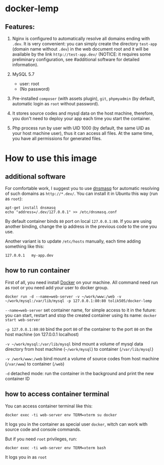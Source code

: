 docker-lemp
===========

## Features:

1. Nginx is configured to automatically resolve all domains ending with `.dev`.
It is very convenient: you can simply create the directory `test-app` (domain name without `.dev`) in the
web document root and it will be available by the link `http://test-app.dev/` (NOTICE: it requires some preliminary
configuration, see #additional software for detailed information).

2. MySQL 5.7
   * user: root
   * (No password)

2. Pre-installed `composer` (with assets plugin), `git`, `phpmyadmin` (by default, automatic login
as `root` without password).

3. It stores source codes and mysql data on the host machine, therefore, you don't need to deploy your app each
time you start the container.

4. Php process run by user with UID 1000 (by default, the same UID as your host machine user),
thus it can access all files. At the same time, you have all permissions for generated files.

# How to use this image

## additional software

For comfortable work, I suggest you to use [dnsmasq](https://en.wikipedia.org/wiki/Dnsmasq) for automatic resolving of such domains as `http://*.dev/`.
You can install it in Ubuntu this way (run as `root`):

    apt-get install dnsmasq
    echo "address=/.dev/127.0.0.1" >> /etc/dnsmasq.conf

By default container binds `80` port on local `127.0.0.1:80`. If you are using another binding, change the
ip address in the previous code to the one you use.

Another variant is to update `/etc/hosts` manually, each time adding something like this:

    127.0.0.1   my-app.dev

## how to run container

First of all, you need install [Docker](https://www.docker.com/) on your machine. All command need run as root or you
need add your user to docker group.

    docker run -d --name=web-server -v ~/work/www:/web -v ~/work/mysql:/var/lib/mysql -p 127.0.0.1:80:80 tolik505/docker-lemp

`--name=web-server` set container name, for simple access to it in the future: you can start, restart and
stop the created container using its name: `docker start web-server`

`-p 127.0.0.1:80:80` bind the port `80` of the container to the port `80` on the host machine (on 127.0.0.1 localhost)

`-v ~/work/mysql:/var/lib/mysql` bind mount a volume of mysql data directory from host machine (`~/work/mysql`) to
container (`/var/lib/mysql`)

`-v /work/www:/web` bind mount a volume of source codes from host machine (`/var/www`) to container (`/web`)

`-d` detached mode: run the container in the background and print the new container ID

## how to access container terminal

You can access container terminal like this:

    docker exec -ti web-server env TERM=xterm su docker

It logs you in the container as special user `docker`, witch can work with source code and console commands.

But if you need `root` privileges, run:

    docker exec -ti web-server env TERM=xterm bash

It logs you in as `root`
